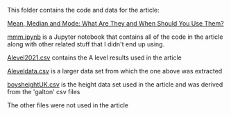This folder contains the code and data for the article:

[Mean, Median and Mode: What Are They and When Should You Use Them?
](https://towardsdatascience.com/mean-median-and-mode-what-are-they-and-when-should-you-use-them-edc3949aa142)

[mmm.ipynb](mmm.ipynb) is a Jupyter notebook that contains all of the code in the article along with other related stuff that I didn't end up using.

[Alevel2021.csv](Alevel2021.csv) contains the A level results used in the article

[Aleveldata.csv](Aleveldata.csv) is a larger data set from which the one above was extracted

[boysheightUK.csv](boysheightUK.csv) is the height data set used in the article and was derived from the 'galton' csv files

The other files were not used in the article